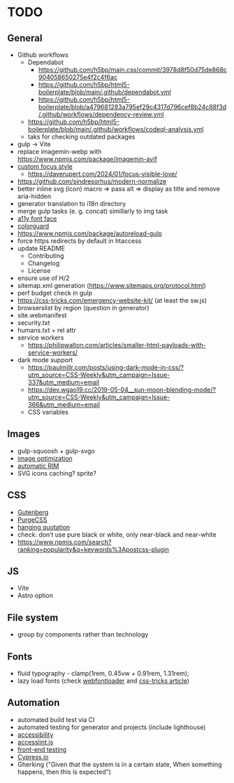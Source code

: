 # TODO

## General
- Github workflows
	- Dependabot
		- https://github.com/h5bp/main.css/commit/3978d8f50d75de868c904058650275e4f2c4f6ac
		- https://github.com/h5bp/html5-boilerplate/blob/main/.github/dependabot.yml
		- https://github.com/h5bp/html5-boilerplate/blob/a479681283a795ef29c4317d796cef8b24c88f3d/.github/workflows/dependency-review.yml
	- https://github.com/h5bp/html5-boilerplate/blob/main/.github/workflows/codeql-analysis.yml
	- taks for checking outdated packages
- gulp -> Vite
- replace imagemin-webp with https://www.npmjs.com/package/imagemin-avif
- [custom focus style](https://css-tricks.com/having-a-little-fun-with-custom-focus-styles/)
	- https://daverupert.com/2024/01/focus-visible-love/
- https://github.com/sindresorhus/modern-normalize
- better inline svg (icon) macro => pass alt => display as title and remove aria-hidden
- generator translation to i18n directory
- merge gulp tasks (e. g. concat) simillarly to img task
- [a11y font face](https://material.io/blog/atkinson-hyperlegible-design)
- [colorguard](https://github.com/SlexAxton/css-colorguard#programmatic)
- https://www.npmjs.com/package/autoreload-gulp
- force https redirects by default in htaccess
- update README
	- Contributing
	- Changelog
	- License
- ensure use of H/2
- sitemap.xml generation (https://www.sitemaps.org/protocol.html)
- perf budget check in gulp
- https://css-tricks.com/emergency-website-kit/ (at least the sw.js)
- browserslist by region (question in generator)
- site.webmanifest
- security.txt
- humans.txt + rel attr
- service workers
	- https://philipwalton.com/articles/smaller-html-payloads-with-service-workers/
- dark mode support
	- https://paulmillr.com/posts/using-dark-mode-in-css/?utm_source=CSS-Weekly&utm_campaign=Issue-337&utm_medium=email
	- https://dev.wgao19.cc/2019-05-04__sun-moon-blending-mode/?utm_source=CSS-Weekly&utm_campaign=Issue-366&utm_medium=email
	- CSS variables

## Images
- gulp-squoosh + gulp-svgo
- [image optimization](https://dougsillars.com/2018/05/21/state-of-the-web-top-image-optimization-strategies/)
- [automatic RIM](https://www.npmjs.com/package/gulp-responsive)
- SVG icons caching? sprite?

## CSS
- [Gutenberg](https://matejlatin.github.io/Gutenberg/)
- [PurgeCSS](https://medium.com/full-human/purgecss-2-0-c0e812e6c4f6)
- [hanging quotation](https://css-tricks.com/quoting-in-html-quotations-citations-and-blockquotes/)
- check: don’t use pure black or white, only near-black and near-white
- https://www.npmjs.com/search?ranking=popularity&q=keywords%3Apostcss-plugin

## JS
- Vite
- Astro option

## File system
- group by components rather than technology

## Fonts
- fluid typography - clamp(1rem, 0.45vw + 0.91rem, 1.31rem);
- lazy load fonts (check [webfontloader](https://github.com/typekit/webfontloader) and [css-tricks article](https://css-tricks.com/loading-web-fonts-with-the-web-font-loader/))

## Automation
- automated build test via CI
- automated testing for generator and projects (include lighthouse)
- [accessibility](https://github.com/github/accessibilityjs)
- [accesslint.js](https://github.com/accesslint/accesslint.js)
- [front-end testing](https://www.javascriptjanuary.com/blog/getting-started-with-front-end-testing)
- [Cypress.io](https://www.cypress.io/features/)
- Gherking ("Given that the system is in a certain state, When something happens, then this is expected")
